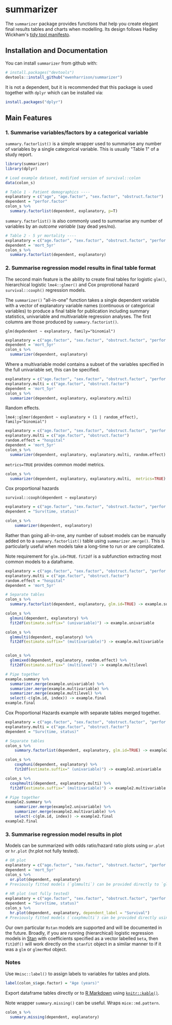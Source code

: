 summarizer
==========

The `summarizer` package provides functions that help you create elegant final results tables and charts when modelling. 
Its design follows Hadley Wickham's [tidy tool manifesto](http://tidyverse.tidyverse.org/articles/manifesto.html).

Installation and Documentation
------------------------------

You can install `summarizer` from github with:

``` r
# install.packages("devtools")
devtools::install_github("ewenharrison/summarizer")
```

It is not a dependent, but it is recommended that this package is used together with 
`dplyr` which can be installed via:

``` r
install.packages("dplyr")
```

Main Features
-------------

### 1. Summarise variables/factors by a categorical variable

`summary.factorlist()` is a simple wrapper used to summarise any number of variables by a single categorical variable. 
This is usually "Table 1" of a study report. 

``` r
library(summarizer)
library(dplyr)

# Load example dataset, modified version of survival::colon
data(colon_s)

# Table 1 - Patient demographics ----
explanatory = c("age", "age.factor", "sex.factor", "obstruct.factor")
dependent = "perfor.factor"
colon_s %>%
  summary.factorlist(dependent, explanatory, p=T)

```

`summary.factorlist()` is also commonly used to summarise any number of variables by an *outcome variable* (say dead yes/no).  

``` r
# Table 2 - 5 yr mortality ----
explanatory = c("age.factor", "sex.factor", "obstruct.factor", "perfor.factor")
dependent = 'mort_5yr'
colon_s %>%
  summary.factorlist(dependent, explanatory)
```

### 2. Summarise regression model results in final table format

The second main feature is the ability to create final tables for logistic `glm()`, hierarchical logistic `lme4::glmer()` and 
Cox proprotional hazard `survival::coxph()` regression models.

The `summarizer()` "all-in-one" function takes a single dependent variable with a vector of explanatory variable names 
(continuous or categorical variables) to produce a final table for publication including summary statistics, 
univariable and multivariable regression analyses. The first columns are those produced by 
`summary.factorist()`. 

`glm(depdendent ~ explanatory, family="binomial")`

``` r
explanatory = c("age.factor", "sex.factor", "obstruct.factor", "perfor.factor")
dependent = 'mort_5yr'
colon_s %>%
  summarizer(dependent, explanatory)
```

Where a multivariable model contains a subset of the variables specified in the full univariable set, this can be specified. 

``` r
explanatory = c("age.factor", "sex.factor", "obstruct.factor", "perfor.factor")
explanatory.multi = c("age.factor", "obstruct.factor")
dependent = 'mort_5yr'
colon_s %>%
  summarizer(dependent, explanatory, explanatory.multi)
```

Random effects. 

`lme4::glmer(dependent ~ explanatory + (1 | random_effect), family="binomial")`

``` r
explanatory = c("age.factor", "sex.factor", "obstruct.factor", "perfor.factor")
explanatory.multi = c("age.factor", "obstruct.factor")
random.effect = "hospital"
dependent = 'mort_5yr'
colon_s %>%
  summarizer(dependent, explanatory, explanatory.multi, random.effect)
```

`metrics=TRUE` provides common model metrics. 

``` r
colon_s %>%
  summarizer(dependent, explanatory, explanatory.multi,  metrics=TRUE)
```

Cox proportional hazards 

`survival::coxph(dependent ~ explanatory)`

``` r
explanatory = c("age.factor", "sex.factor", "obstruct.factor", "perfor.factor")
dependent = "Surv(time, status)"

colon_s %>% 
	summarizer(dependent, explanatory)
```

Rather than going all-in-one, any number of subset models can be manually added on to a `summary.factorlist()` table using `summarizer.merge()`. This is particularly useful when models take a long-time to run or are complicated. 

Note requirement for `glm.id=TRUE`. `fit2df` is a subfunction extracting most common models to a dataframe. 


``` r
explanatory = c("age.factor", "sex.factor", "obstruct.factor", "perfor.factor")
explanatory.multi = c("age.factor", "obstruct.factor")
random.effect = "hospital"
dependent = 'mort_5yr'

# Separate tables
colon_s %>%
  summary.factorlist(dependent, explanatory, glm.id=TRUE) -> example.summary

colon_s %>%
  glmuni(dependent, explanatory) %>%
  fit2df(estimate.suffix=" (univariable)") -> example.univariable

colon_s %>%
  glmmulti(dependent, explanatory) %>%
  fit2df(estimate.suffix=" (multivariable)") -> example.multivariable


colon_s %>%
  glmmixed(dependent, explanatory, random.effect) %>%
  fit2df(estimate.suffix=" (multilevel") -> example.multilevel

# Pipe together
example.summary %>% 
  summarizer.merge(example.univariable) %>% 
  summarizer.merge(example.multivariable) %>% 
  summarizer.merge(example.multilevel) %>% 
  select(-c(glm.id, index)) -> example.final
example.final

```

Cox Proportional Hazards example with separate tables merged together.

``` r
explanatory = c("age.factor", "sex.factor", "obstruct.factor", "perfor.factor")
explanatory.multi = c("age.factor", "obstruct.factor")
dependent = "Surv(time, status)"

# Separate tables
colon_s %>%
	summary.factorlist(dependent, explanatory, glm.id=TRUE) -> example2.summary

colon_s %>%
	coxphuni(dependent, explanatory) %>%
	fit2df(estimate.suffix=" (univariable)") -> example2.univariable

colon_s %>%
  coxphmulti(dependent, explanatory.multi) %>%
  fit2df(estimate.suffix=" (multivariable)") -> example2.multivariable

# Pipe together
example2.summary %>% 
	summarizer.merge(example2.univariable) %>% 
	summarizer.merge(example2.multivariable) %>% 
	select(-c(glm.id, index)) -> example2.final
example2.final
```

### 3. Summarise regression model results in plot

Models can be summarized with odds ratio/hazard ratio plots using `or.plot` or `hr.plot` (hr.plot not fully tested). 

``` r
# OR plot
explanatory = c("age.factor", "sex.factor", "obstruct.factor", "perfor.factor")
dependent = 'mort_5yr'
colon_s %>%
  or.plot(dependent, explanatory)
# Previously fitted models (`glmmulti`) can be provided directly to `glmfit`  
  
# HR plot (not fully tested)
explanatory = c("age.factor", "sex.factor", "obstruct.factor", "perfor.factor")
dependent = "Surv(time, status)"
colon_s %>%
  hr.plot(dependent, explanatory, dependent_label = "Survival")
# Previously fitted models (`coxphmulti`) can be provided directly using `coxfit`
```

Our own particular `Rstan` models are supported and will be documented in the future. Broadly, if you are running (hierarchical) logistic regression models in [Stan](http://mc-stan.org/users/interfaces/rstan) with coefficients specified as a vector labelled `beta`, then `fit2df()` will work directly on the `stanfit` object in a similar manner to if it was a `glm` or `glmerMod` object. 

### Notes

Use `Hmisc::label()` to assign labels to variables for tables and plots.

``` r
label(colon_s$age.factor) = "Age (years)"
```

Export dataframe tables directly or to [R Markdown](http://rmarkdown.rstudio.com) using [`knitr::kable()`](https://yihui.name/knitr/).

Note wrapper `summary.missing()` can be useful. Wraps `mice::md.pattern`.

``` r
colon_s %>%
  summary.missing(dependent, explanatory)
```
